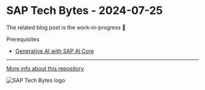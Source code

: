 # SAP Tech Bytes - 2024-07-25

The related blog post is the work-in-progress 🚧

Prerequisites
* [Generative AI with SAP AI Core](https://developers.sap.com/group.sap-ai-core-generative.html)

---

[More info about this repository](https://github.com/SAP-samples/sap-tech-bytes)

![SAP Tech Bytes logo](header-image.png)
